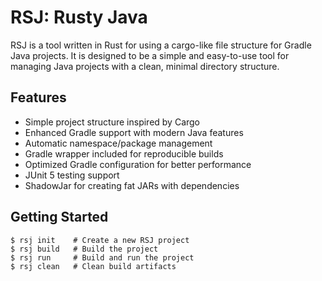 # RSJ: Rusty Java

RSJ is a tool written in Rust for using a cargo-like file structure for Gradle Java projects. It is designed to be a simple and easy-to-use tool for managing Java projects with a clean, minimal directory structure.

## Features

- Simple project structure inspired by Cargo
- Enhanced Gradle support with modern Java features
- Automatic namespace/package management
- Gradle wrapper included for reproducible builds
- Optimized Gradle configuration for better performance
- JUnit 5 testing support
- ShadowJar for creating fat JARs with dependencies

## Getting Started

```
$ rsj init    # Create a new RSJ project
$ rsj build   # Build the project
$ rsj run     # Build and run the project
$ rsj clean   # Clean build artifacts
```